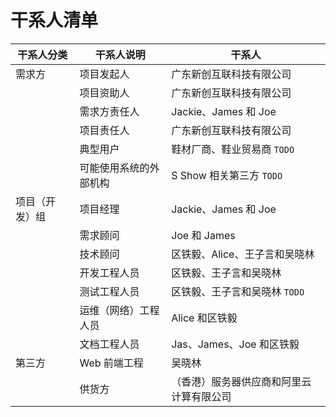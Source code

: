 # 干系人清单
干系人分类 | 干系人说明 | 干系人
--- | --- | ---
需求方 | 项目发起人 | 广东新创互联科技有限公司
| | 项目资助人 | 广东新创互联科技有限公司
| | 需求方责任人 | Jackie、James 和 Joe
| | 项目责任人 | 广东新创互联科技有限公司
| | 典型用户 | 鞋材厂商、鞋业贸易商 `TODO`
| | 可能使用系统的外部机构 | S Show 相关第三方 `TODO`
项目（开发）组 | 项目经理 | Jackie、James 和 Joe
| | 需求顾问 | Joe 和 James
| | 技术顾问 | 区铁毅、Alice、王子言和吴晓林
| | 开发工程人员 | 区铁毅、王子言和吴晓林
| | 测试工程人员 | 区铁毅、王子言和吴晓林 `TODO`
| | 运维（网络）工程人员 | Alice 和区铁毅
| | 文档工程人员 | Jas、James、Joe 和区铁毅
第三方 | Web 前端工程 | 吴晓林
| | 供货方 | （香港）服务器供应商和阿里云计算有限公司
